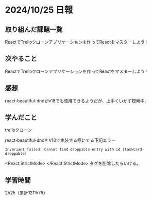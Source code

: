 # 2024/10/25 日報
## 取り組んだ課題一覧
ReactでTrelloクローンアプリケーションを作ってReactをマスターしよう！

## 次やること
ReactでTrelloクローンアプリケーションを作ってReactをマスターしよう！


## 感想
react-beautiful-dndがv18でも使用できるようだが、上手くいかず模索中。


## 学んだこと
trelloクローン


react-beautiful-dndをV18で実装する際にでる下記エラー
```
Invariant failed: Cannot find droppable entry with id [taskCard-droppable]
```
<React.StrictMode> </React.StrictMode> タグを削除したらいける。




## 学習時間
2h25（累計1211h75）
